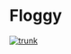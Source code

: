 # Floggy

[![trunk](https://github.com/jasonkuhrt/floggy/actions/workflows/trunk.yaml/badge.svg)](https://github.com/jasonkuhrt/floggy/actions/workflows/trunk.yaml)
